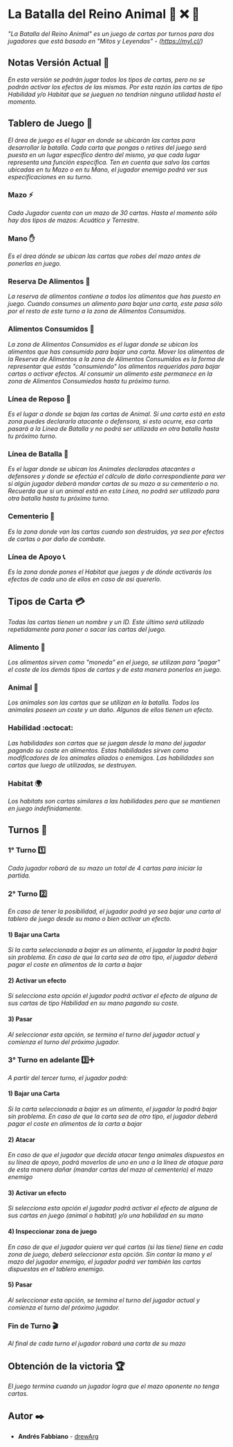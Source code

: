# La Batalla del Reino Animal :octopus: :x: :wolf:

_"La Batalla del Reino Animal" es un juego de cartas por turnos para dos jugadores que está basado en "Mitos y Leyendas" - (https://myl.cl/)_

## Notas Versión Actual :notebook_with_decorative_cover:

_En esta versión se podrán jugar todos los tipos de cartas, pero no se podrán activar los efectos de las mismas. Por esta razón las cartas de tipo Habilidad y/o Habitat que se jueguen no tendrían ninguna utilidad hasta el momento._

## Tablero de Juego :game_die:

_El área de juego es el lugar en donde se ubicarán las cartas para desarrollar la batalla. Cada carta que pongas o retires del juego será puesta en un lugar específico dentro del mismo, ya que cada lugar representa una función específica. Ten en cuenta que salvo las cartas ubicadas en tu Mazo o en tu Mano, el jugador enemigo podrá ver sus especificaciones en su turno._

### Mazo :zap:

_Cada Jugador cuenta con un mazo de 30 cartas. Hasta el momento sólo hay dos tipos de mazos: Acuático y Terrestre._

### Mano :raised_hand:

_Es el área dónde se ubican las cartas que robes del mazo antes de ponerlas en juego._

### Reserva De Alimentos :apple:

_La reserva de alimentos contiene a todos los alimentos que has puesto en juego. Cuando consumes un alimento para bajar una carta, este pasa sólo por el resto de este turno a la zona de Alimentos Consumidos._

### Alimentos Consumidos :green_apple:

_La zona de Alimentos Consumidos es el lugar donde se ubican los alimentos que has consumido para bajar una carta. Mover los alimentos de la Reserva de Alimentos a la zona de Alimentos Consumidos es la forma de representar que estás "consumiendo" los alimentos requeridos para bajar cartas o activar efectos. Al consumir un alimento este permanece en la zona de Alimentos Consumiedos hasta tu próximo turno._

### Línea de Reposo :battery:

_Es el lugar a donde se bajan las cartas de Animal. Si una carta está en esta zona puedes declararla atacante o defensora, si esto ocurre, esa carta pasará a la Linea de Batalla y no podrá ser utilizada en otra batalla hasta tu próximo turno._

### Línea de Batalla :gun:

_Es el lugar donde se ubican los Animales declarados atacantes o defensores y donde se efectúa el cálculo de daño correspondiente para ver si algún jugador deberá mandar cartas de su mazo a su cementerio o no. Recuerda que si un animal está en esta Línea, no podrá ser utilizado para otra batalla hasta tu próximo turno._

### Cementerio :ghost:

_Es la zona donde van las cartas cuando son destruidas, ya sea por efectos de cartas o por daño de combate._

### Línea de Apoyo :telephone_receiver:

_Es la zona donde pones el Habitat que juegas y de dónde activarás los efectos de cada uno de ellos en caso de así quererlo._

## Tipos de Carta :credit_card:

_Todas las cartas tienen un nombre y un ID. Este último será utilizado repetidamente para poner o sacar las cartas del juego._

### Alimento :pizza:

_Los alimentos sirven como "moneda" en el juego, se utilizan para "pagar" el coste de los demás tipos de cartas y de esta manera ponerlos en juego._

### Animal :panda_face:

_Los animales son las cartas que se utilizan en la batalla. Todos los animales poseen un coste y un daño. Algunos de ellos tienen un efecto._

### Habilidad :octocat:

_Las habilidades son cartas que se juegan desde la mano del jugador pagando su coste en alimentos. Estas habilidades sirven como modificadores de los animales aliados o enemigos. Las habilidades son cartas que luego de utilizadas, se destruyen._

### Habitat :earth_africa:

_Los habitats son cartas similares a las habilidades pero que se mantienen en juego indefinidamente._

## Turnos :bell:

### 1° Turno :one:

_Cada jugador robará de su mazo un total de 4 cartas para iniciar la partida._

### 2° Turno :two:

_En caso de tener la posibilidad, el jugador podrá ya sea bajar una carta al tablero de juego desde su mano o bien activar un efecto._

#### 1) Bajar una Carta

_Si la carta seleccionada a bajar es un alimento, el jugador la podrá bajar sin problema. En caso de que la carta sea de otro tipo, el jugador deberá pagar el coste en alimentos de la carta a bajar_

#### 2) Activar un efecto

_Si selecciona esta opción el jugador podrá activar el efecto de alguna de sus cartas de tipo Habilidad en su mano pagando su coste._

#### 3) Pasar

_Al seleccionar esta opción, se termina el turno del jugador actual y comienza el turno del próximo jugador._

### 3° Turno en adelante :three::heavy_plus_sign:

_A partir del tercer turno, el jugador podrá:_

#### 1) Bajar una Carta

_Si la carta seleccionada a bajar es un alimento, el jugador la podrá bajar sin problema. En caso de que la carta sea de otro tipo, el jugador deberá pagar el coste en alimentos de la carta a bajar_

#### 2) Atacar

_En caso de que el jugador que decida atacar tenga animales dispuestos en su línea de apoyo, podrá moverlos de uno en uno a la línea de ataque para de esta manera dañar (mandar cartas del mazo al cementerio) el mazo enemigo_

#### 3) Activar un efecto

_Si selecciona esta opción el jugador podrá activar el efecto de alguna de sus cartas en juego (animal o habitat) y/o una habilidad en su mano_

#### 4) Inspeccionar zona de juego

_En caso de que el jugador quiera ver qué cartas (si las tiene) tiene en cada zona de juego, deberá seleccionar esta opción. Sin contar la mano y el mazo del jugador enemigo, el jugador podrá ver también las cartas dispuestas en el tablero enemigo._

#### 5) Pasar

_Al seleccionar esta opción, se termina el turno del jugador actual y comienza el turno del próximo jugador._

### Fin de Turno :clapper:

_Al final de cada turno el jugador robará una carta de su mazo_

## Obtención de la victoria :trophy:

_El juego termina cuando un jugador logra que el mazo oponente no tenga cartas._

## Autor ✒️

- **Andrés Fabbiano** - [drewArg](https://github.com/DrewArg)
